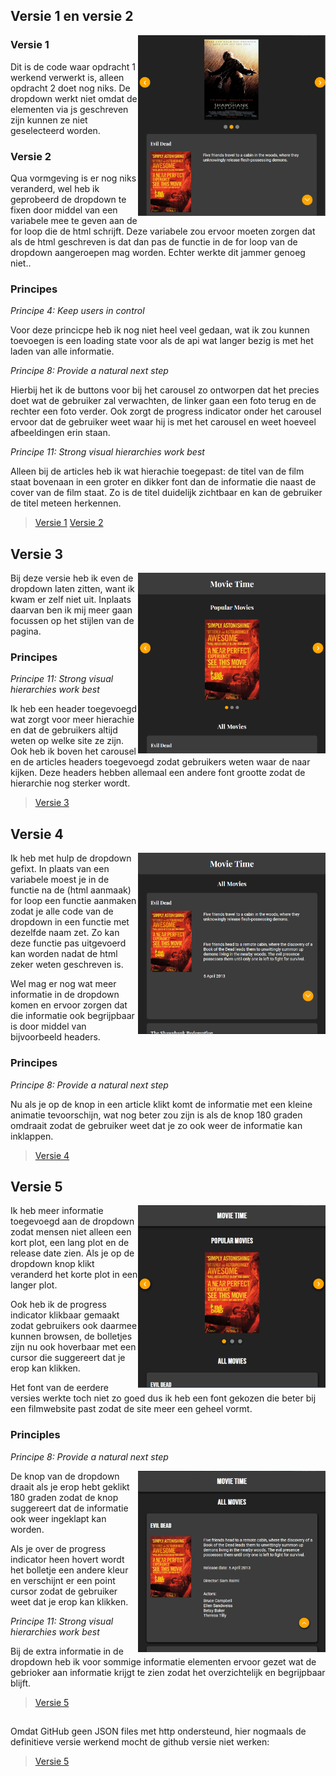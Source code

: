 ## Versie 1 en versie 2
<img align="right" src="images/versie1.PNG" width="300">

### Versie 1

Dit is de code waar opdracht 1 werkend verwerkt is, alleen opdracht 2 doet nog niks. De dropdown werkt niet omdat de elementen via js geschreven zijn kunnen ze niet geselecteerd worden. 

### Versie 2

Qua vormgeving is er nog niks veranderd, wel heb ik geprobeerd de dropdown te fixen door middel van een variabele mee te geven aan de for loop die de html schrijft. Deze variabele zou ervoor moeten zorgen dat als de html geschreven is dat dan pas de functie in de for loop van de dropdown aangeroepen mag worden. Echter werkte dit jammer genoeg niet..

### Principes 

*Principe 4: Keep users in control*

Voor deze princicpe heb ik nog niet heel veel gedaan, wat ik zou kunnen toevoegen is een loading state voor als de api wat langer bezig is met het laden van alle informatie. 

*Principe 8: Provide a natural next step*

Hierbij het ik de buttons voor bij het carousel zo ontworpen dat het precies doet wat de gebruiker zal verwachten, de linker gaan een foto terug en de rechter een foto verder. Ook zorgt de progress indicator onder het carousel ervoor dat de gebruiker weet waar hij is met het carousel en weet hoeveel afbeeldingen erin staan.

*Principe 11: Strong visual hierarchies work best*

Alleen bij de articles heb ik wat hierachie toegepast: de titel van de film staat bovenaan in een groter en dikker font dan de informatie die naast de cover van de film staat. Zo is de titel duidelijk zichtbaar en kan de gebruiker de titel meteen herkennen.

>[Versie 1](https://evatissink.github.io/Frontend-voor-designers/opdracht%203/versie%201/)
>[Versie 2](https://evatissink.github.io/Frontend-voor-designers/opdracht%203/versie%202/)


## Versie 3

<img align="right" src="images/versie2.PNG" width="300">
Bij deze versie heb ik even de dropdown laten zitten, want ik kwam er zelf niet uit. Inplaats daarvan ben ik mij meer gaan focussen op het stijlen van de pagina.

### Principes 

*Principe 11: Strong visual hierarchies work best*

Ik heb een header toegevoegd wat zorgt voor meer hierachie en dat de gebruikers altijd weten op welke site ze zijn. Ook heb ik boven het carousel en de articles headers toegevoegd zodat gebruikers weten waar de naar kijken. Deze headers hebben allemaal een andere font grootte zodat de hierarchie nog sterker wordt.


>[Versie 3](https://evatissink.github.io/Frontend-voor-designers/opdracht%203/versie%203/)


## Versie 4
<img align="right" src="images/versie3.PNG" width="300">

Ik heb met hulp de dropdown gefixt. In plaats van een variabele moest je in de functie na de (html aanmaak) for loop een functie aanmaken zodat je alle code van de dropdown in een functie met dezelfde naam zet. Zo kan deze functie pas uitgevoerd kan worden nadat de html zeker weten geschreven is.

Wel mag er nog wat meer informatie in de dropdown komen en ervoor zorgen dat die informatie ook begrijpbaar is door middel van bijvoorbeeld headers.

### Principes

*Principe 8: Provide a natural next step*

Nu als je op de knop in een article klikt komt de informatie met een kleine animatie tevoorschijn, wat nog beter zou zijn is als de knop 180 graden omdraait zodat de gebruiker weet dat je zo ook weer de informatie kan inklappen.


>[Versie 4](https://evatissink.github.io/Frontend-voor-designers/opdracht%203/versie%204/)

## Versie 5
<img align="right" src="images/versie5.PNG" width="300">

Ik heb meer informatie toegevoegd aan de dropdown zodat mensen niet alleen een kort plot, een lang plot en de release date zien. 
Als je op de dropdown knop klikt veranderd het korte plot in een langer plot.

Ook heb ik de progress indicator klikbaar gemaakt zodat gebruikers ook daarmee kunnen browsen, de bolletjes zijn nu ook hoverbaar met een cursor die suggereert dat je erop kan klikken.

Het font van de eerdere versies werkte toch niet zo goed dus ik heb een font gekozen die beter bij een filmwebsite past zodat de site meer een geheel vormt.

### Principles

*Principe 8: Provide a natural next step*

<img align="right" src="images/versie6.PNG" width="300">

De knop van de dropdown draait als je erop hebt geklikt 180 graden zodat de knop suggereert dat de informatie ook weer ingeklapt kan worden. 

Als je over de progress indicator heen hovert wordt het bolletje een andere kleur en verschijnt er een point cursor zodat de gebruiker weet dat je erop kan klikken.

*Principe 11: Strong visual hierarchies work best*

Bij de extra informatie in de dropdown heb ik voor sommige informatie elementen ervoor gezet wat de gebrioker aan informatie krijgt te zien zodat het overzichtelijk en begrijpbaar blijft.


>[Versie 5](https://evatissink.github.io/Frontend-voor-designers/opdracht%203/versie%205/)


## 
Omdat GitHub geen JSON files met http ondersteund, hier nogmaals de definitieve versie werkend mocht de github versie niet werken:

>[Versie 5](http://evatissink.nl/)
